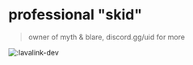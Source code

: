 # professional "skid"
> owner of myth & blare, discord.gg/uid for more

<img src="https://count.getloli.com/@:lavalink-dev" alt=":lavalink-dev" />
